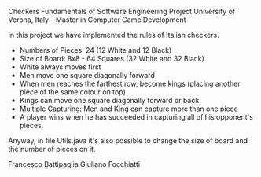 Checkers
Fundamentals of Software Engineering Project
University of Verona, Italy - Master in Computer Game Development

In this project we have implemented the rules of Italian checkers. 
- Numbers of Pieces: 24 (12 White and 12 Black)
- Size of Board: 8x8 - 64 Squares (32 White and 32 Black) 
- White always moves first
- Men move one square diagonally forward
- When men reaches the farthest row, become kings (placing another piece of the same colour on top)
- Kings can move one square diagonally forward or back
- Multiple Capturing: Men and King can capture more than one piece
- A player wins when he has succeeded in capturing all of his opponent's pieces.

Anyway, in file Utils.java it's also possible to change the size of board and the number of pieces on it.

Francesco Battipaglia
Giuliano Focchiatti
